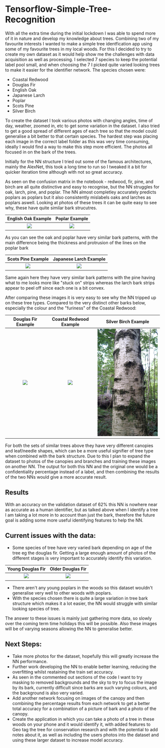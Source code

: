 # Tensorflow-Simple-Tree-Recognition
With all the extra time during the initial lockdown I was able to spend more of it in nature and develop my knowledge about trees. Combining two of my favourite interests I wanted to make a simple tree identfication app using some of my favourite trees in my local woods. For this I decided to try to create my own dataset as it would help show me the challenges with data acquisition as well as processing. I selected 7 species to keep the potential label pool small, and when choosing the 7 I picked quite varied looking trees to make it easier for the identifier network. The species chosen were:
* Coastal Redwood
* Douglas Fir
* English Oak
* Japanese Larch
* Poplar
* Scots Pine
* Silver Birch

To create the dataset I took various photos with changing angles, time of day, weather, zoomed in, etc to get some variation in the dataset. I also tried to get a good spread of different ages of each tree so that the model could generalise a bit better to that certain species. The hardest step was placing each image in the correct label folder as this was very time consuming, ideally I would find a way to make this step more efficient. The photos all focused in on the bark of the trees.

Initially for the NN structure I tried out some of the famous architectures, mainly the AlexNet, this took a long time to run so I tweaked it a bit for quicker iteration time although with not so great accuracy.

As seen on the confusion matrix in the notebook - redwood, fir, pine, and birch are all quite distinctive and easy to recognise, but the NN struggles for oak, larch, pine, and poplar. The NN almost completley accurately predicts poplars as poplars but it also consistently mislabels oaks and larches as poplars aswell. Looking at photos of these trees it can be quite easy to see why, these have quite similar bark strucutres.



English Oak Example             |  Poplar Example
:-------------------------:|:-------------------------:
<img src="oak_example.jpg" width="250">  |  <img src="poplar_example.jpg" width="250">

As you can see the oak and poplar have very similar bark patterns, with the main difference being the thickness and protrusion of the lines on the poplar bark

Scots Pine Example          |  Japanese Larch Example
:-------------------------:|:-------------------------:
<img src="scots_pine_example.jpg" width="250">  |  <img src="larch_example.jpg" width="250">

Same again here they have very similar bark patterns with the pine having what to me looks more like "stuck on" strips whereas the larch bark strips appear to peel off since each one is a bit convex. 

After comparing these images it is very easy to see why the NN tripped up on these tree types. Compared to the very distinct other barks below, especially the colour and the "furiness" of the Coastal Redwood:

Douglas Fir Example          |  Coastal Redwood Example   |  Silver Birch Example
:-------------------------:|:-------------------------:|:-------------------------:
<img src="douglas_fir_example.jpg" width="250">  |  <img src="redwood_example.jpg" width="250"> |  <img src="silver_birch_example.jpg" width="250">

For both the sets of similar trees above they have very different canopies and leaf/needle shapes, which can be a more useful signifier of tree type when combined with the bark structure. Due to this I plan to expand the dataset to photos of the canopies and branches and training these images on another NN. The output for both this NN and the original one would be a confidentiality percentage instead of a label, and then combining the results of the two NNs would give a more accurate result.

## Results 

With an accuracy on the validation dataset of 62% this NN is nowhere near as accurate as a human identifier, but as talked above when I identify a tree I am taking a lot more in to account than just the bark, therefore the future goal is adding some more useful identifying features to help the NN.

## Current issues with the data:
* Some species of tree have very varied bark depending on age of the tree eg the douglas fir. Getting a large enough amount of photos of the different stages is very important to accurately identify this variation.

Young Douglas Fir          |  Older Douglas Fir
:-------------------------:|:-------------------------:
<img src="douglas_fir_young.jpg" width="200">  |  <img src="douglas_fir_old.jpg" width="200">

* There aren't any young poplars in the woods so this dataset wouldn't generalise very well to other woods with poplars.
* With the species chosen there is quite a large variation in tree bark structure which makes it a lot easier, the NN would struggle with similar looking species of tree.

The answer to these issues is mainly just gathering more data, so slowly over the coming term time holidays this will be possible. Also these images will be of varying seasons allowing the NN to generalise better.


## Next Steps:
* Take more photos for the dataset, hopefully this will greatly increase the NN performance.
* Further work developing the NN to enable better learning, reducing the overfitting whilst reataining the train set accuracy.
* As seen in the commented out sections of the code I want to try masking to removed backgrounds and the sky to try to focus the image by its bark, currently difficult since barks are such varying colours, and the background is also very varied.
* Add another network focusing on images of the canopy and then combining the percentage results from each network to get a better total accuracy for a combination of a picture of bark and a photo of the canopy.
* Create the application in which you can take a photo of a tree in these woods on your phone and it would identify it, with added features to Geo tag the tree for conservation research and with the potential to add notes about it, as well as including the users photos into the dataset and using these larger dataset to increase model accuracy.



